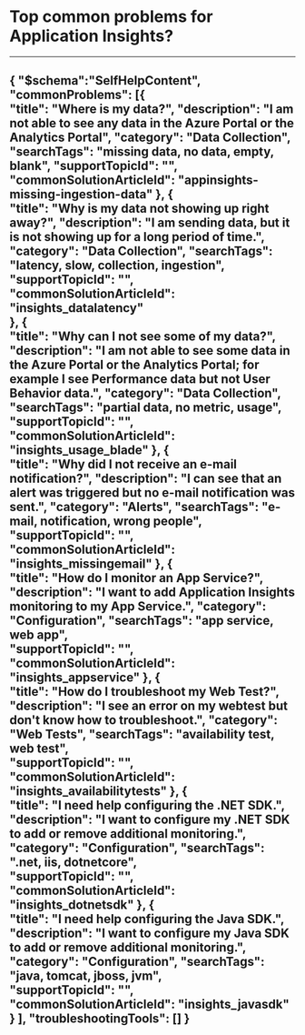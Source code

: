 <properties
pageTitle="Top common problems for Application Insights"
description="Menu based workflow document for top AI problems"        
service="microsoft.insights"
resource="components"
authors="gansmore"
ms.author="jamdavi"
displayOrder=""
articleId="81c6105a-38f4-4bbe-8e5e-5714e3a28683"
selfHelpType="diagnoseandsolve"
productPesIds="15693"
cloudEnvironments="public"
/>

# Top common problems for Application Insights?
---
{
	"$schema":"SelfHelpContent",
	"commonProblems": [{				    
			"title": "Where is my data?",
			"description": "I am not able to see any data in the Azure Portal or the Analytics Portal",
			"category": "Data Collection",
			"searchTags": "missing data, no data, empty, blank",
			"supportTopicId": "",
			"commonSolutionArticleId": "appinsights-missing-ingestion-data"
		}, {			         
			"title": "Why is my data not showing up right away?",
			"description": "I am sending data, but it is not showing up for a long period of time.",
			"category": "Data Collection",
			"searchTags": "latency, slow, collection, ingestion",
			"supportTopicId": "",
			"commonSolutionArticleId": "insights_datalatency"			
		},
		{				    
			"title": "Why can I not see some of my data?",
			"description": "I am not able to see some data in the Azure Portal or the Analytics Portal; for example I see Performance data but not User Behavior data.",
			"category": "Data Collection",			
			"searchTags": "partial data, no metric, usage",			
			"supportTopicId": "",
			"commonSolutionArticleId": "insights_usage_blade"
		}, 
		{				    
			"title": "Why did I not receive an e-mail notification?",
			"description": "I can see that an alert was triggered but no e-mail notification was sent.",
			"category": "Alerts",
			"searchTags": "e-mail, notification, wrong people",			
			"supportTopicId": "",
			"commonSolutionArticleId": "insights_missingemail"
		}, 
		{				    
			"title": "How do I monitor an App Service?",
			"description": "I want to add Application Insights monitoring to my App Service.",
			"category": "Configuration",
			"searchTags": "app service, web app",			
			"supportTopicId": "",
			"commonSolutionArticleId": "insights_appservice"
		}, 
		{				    
			"title": "How do I troubleshoot my Web Test?",
			"description": "I see an error on my webtest but don't know how to troubleshoot.",
			"category": "Web Tests",
			"searchTags": "availability test, web test",			
			"supportTopicId": "",
			"commonSolutionArticleId": "insights_availabilitytests"
		}, 
		{				    
			"title": "I need help configuring the .NET SDK.",
			"description": "I want to configure my .NET SDK to add or remove additional monitoring.",
			"category": "Configuration",
			"searchTags": ".net, iis, dotnetcore",			
			"supportTopicId": "",
			"commonSolutionArticleId": "insights_dotnetsdk"
		}, 
		{				    
			"title": "I need help configuring the Java SDK.",
			"description": "I want to configure my Java SDK to add or remove additional monitoring.",
			"category": "Configuration",
			"searchTags": "java, tomcat, jboss, jvm",			
			"supportTopicId": "",
			"commonSolutionArticleId": "insights_javasdk"
		}
	],
	"troubleshootingTools": []
}
---
